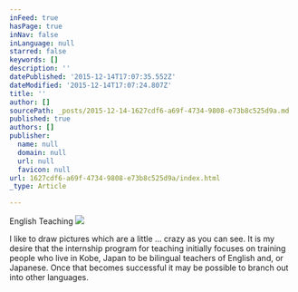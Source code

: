 ```yaml
---
inFeed: true
hasPage: true
inNav: false
inLanguage: null
starred: false
keywords: []
description: ''
datePublished: '2015-12-14T17:07:35.552Z'
dateModified: '2015-12-14T17:07:24.807Z'
title: ''
author: []
sourcePath: _posts/2015-12-14-1627cdf6-a69f-4734-9808-e73b8c525d9a.md
published: true
authors: []
publisher:
  name: null
  domain: null
  url: null
  favicon: null
url: 1627cdf6-a69f-4734-9808-e73b8c525d9a/index.html
_type: Article

---
```

English Teaching
![](https://the-grid-user-content.s3-us-west-2.amazonaws.com/787b8fa5-284c-4247-899c-8de39d11d4ac.JPG)

I like to draw pictures which are a little ... crazy as you can see. It is my desire that the internship program for teaching initially focuses on training people who live in Kobe, Japan to be bilingual teachers of English and, or Japanese. Once that becomes successful it may be possible to branch out into other languages.